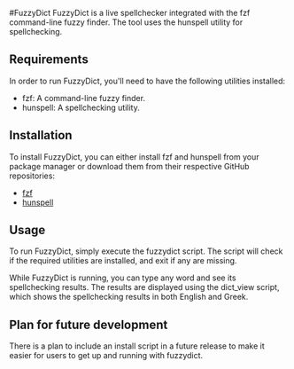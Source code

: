 #FuzzyDict
FuzzyDict is a live spellchecker integrated with the fzf command-line fuzzy finder. The tool uses the hunspell utility for spellchecking.

## Requirements

In order to run FuzzyDict, you'll need to have the following utilities installed:

* fzf: A command-line fuzzy finder.
* hunspell: A spellchecking utility.

## Installation

To install FuzzyDict, you can either install fzf and hunspell from your package
manager or download them from their respective GitHub repositories:

* [fzf](https://github.com/junegunn/fzf)
* [hunspell](https://github.com/hunspell/hunspell)

## Usage

To run FuzzyDict, simply execute the fuzzydict script. The script will check if
the required utilities are installed, and exit if any are missing.

While FuzzyDict is running, you can type any word and see its spellchecking
results. The results are displayed using the dict_view script, which shows the
spellchecking results in both English and Greek.

## Plan for future development

There is a plan to include an install script in a future release to make it
easier for users to get up and running with fuzzydict.
